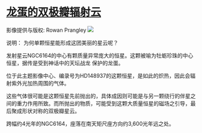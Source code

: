 # [龙蛋的双极瓣辐射云  ](https://github.com/myogg/meek/issues/23)

影像提供与版权: Rowan Prangley
![](https://pic.imgdb.cn/item/662e370c0ea9cb1403958c79.jpg)

说明： 为何单颗恒星能形成这团美丽的星云呢？

发射星云NGC6164的中心有颗质量异常庞大的恒星。这颗被喻为牡蛎珍珠的中心恒星，据传是受到神话中的天坛战龙 保护的龙蛋。

位于此主题影像中心、编录号为HD148937的这颗恒星，是如此的炽热，因此会辐射紫外光加热周围的气体。

这些气体很可能是这颗恒星先前抛出的，具体成因则可能是与另一颗绕行的伴星之间的重力作用所致。而所抛出的物质，可能受到这颗大质量恒星的磁场之引导，最后聚成形状对称的双极瓣星云。

跨幅约4光年的NGC6164，座落在南天矩尺座方向约3,600光年远之处。
